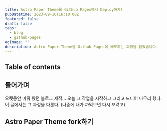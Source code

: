 ```yaml
---
title: Astro Paper Theme를 Github Pages에서 Deploy하자!
pubDatetime: 2023-09-10T16:10:00Z
featured: false
draft: false
tags:
  - blog
  - github-pages
ogImage: ""
description: Astro Paper Theme을 Github Pages에 배포하는 과정을 담았습니다.
---
```


## Table of contents

## 들어가며

오랫동안 미뤄 왔던 블로그 제작... 오늘 그 작업을 시작하고 그리고 드디어 마무리 했다.
이 글에서는 그 과정을 다룬다. (나중에 내가 까먹으면 다시 보려고)

## Astro Paper Theme fork하기
